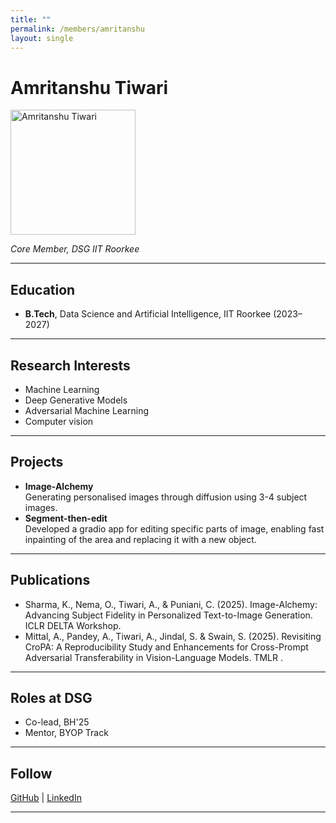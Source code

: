```yaml
---
title: ""
permalink: /members/amritanshu
layout: single
---
```




# Amritanshu Tiwari

<img src="{{ site.baseurl }}/assets/images/members/y24/amritanshu.png" width="200" height="200" alt="Amritanshu Tiwari">


*Core Member, DSG IIT Roorkee*

---

## Education  
- **B.Tech**, Data Science and Artificial Intelligence, IIT Roorkee (2023–2027) 

---

## Research Interests  
- Machine Learning  
- Deep Generative Models
- Adversarial Machine Learning 
- Computer vision

---

## Projects  
- **Image-Alchemy**  
  Generating personalised images through diffusion using 3-4 subject images.
- **Segment-then-edit**  
  Developed a gradio app for editing specific parts of image, enabling fast inpainting of the area and replacing it with a new object.

---

## Publications  
- Sharma, K., Nema, O., Tiwari, A., & Puniani, C. (2025). Image-Alchemy: Advancing Subject Fidelity in Personalized Text-to-Image Generation. ICLR DELTA Workshop.
- Mittal, A., Pandey, A., Tiwari, A., Jindal, S. & Swain, S. (2025). Revisiting CroPA: A Reproducibility Study and Enhancements for Cross-Prompt Adversarial Transferability in Vision-Language Models. TMLR .

---

## Roles at DSG   
- Co-lead, BH'25  
- Mentor, BYOP Track  

---

## Follow
[GitHub](https://github.com/FireLord2005) | [LinkedIn](www.linkedin.com/in/amritanshu-tiwari-2569a7279) 

---
